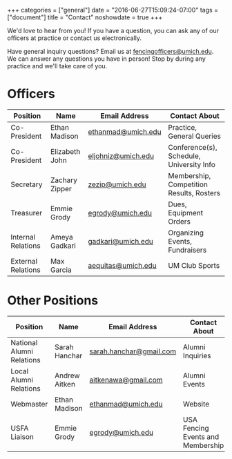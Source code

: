 +++
categories = ["general"]
date = "2016-06-27T15:09:24-07:00"
tags = ["document"]
title = "Contact"
noshowdate = true
+++

We'd love to hear from you! If you have a question, you can ask any of our officers at practice or contact us electronically.

<div class="container-fluid">
    <div class="row">

<div class="col-md-6">
<div class="alert alert-info" role="alert">
    Have general inquiry questions?
    Email us at <a href="mailto:fencingofficers@umich.edu" class="alert-link">fencingofficers@umich.edu</a>.
</div>
</div>

<div class="col-md-6">
<div class="alert alert-info" role="alert">
    We can answer any questions you have in person!
    Stop by during any practice and we'll take care of you.
</div>
</div>
</div>
</div>


# Officers
| Position           | Name           | Email Address                                   | Contact About                            |
|--------------------|----------------|-------------------------------------------------|------------------------------------------|
| Co-President       | Ethan Madison  | [ethanmad@umich.edu](mailto:ethanmad@umich.edu) | Practice, General Queries                |
| Co-President       | Elizabeth John | [eljohniz@umich.edu](mailto:eljohniz@umich.edu) | Conference(s), Schedule, University Info |
| Secretary          | Zachary Zipper | [zezip@umich.edu](mailto:zezip@umich.edu)       | Membership, Competition Results, Rosters |
| Treasurer          | Emmie Grody    | [egrody@umich.edu](mailto:egrody@umich.edu)     | Dues, Equipment Orders                   |
| Internal Relations | Ameya Gadkari  | [gadkari@umich.edu](mailto:gadkari@umich.edu)   | Organizing Events, Fundraisers           |
| External Relations | Max Garcia     | [aequitas@umich.edu](mailto:aequitas@umich.edu) | UM Club Sports                           |

# Other Positions
| Position                  | Name          | Email Address                                             | Contact About                     |
|---------------------------|---------------|-----------------------------------------------------------|-----------------------------------|
| National Alumni Relations | Sarah Hanchar | [sarah.hanchar@gmail.com](mailto:sarah.hanchar@gmail.com) | Alumni Inquiries                  |
| Local Alumni Relations    | Andrew Aitken | [aitkenawa@gmail.com](mailto:aitkenawa@gmail.com)         | Alumni Events                     |
| Webmaster                 | Ethan Madison | [ethanmad@umich.edu](mailto:ethanmad@umich.edu)           | Website                           |
| USFA Liaison              | Emmie Grody   | [egrody@umich.edu](mailto:egrody@umich.edu)               | USA Fencing Events and Membership |
